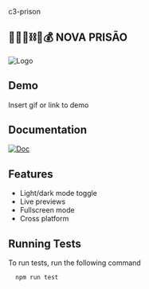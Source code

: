 c3-prison

## 👮🏼‍♂️⛓️👤💰 **NOVA PRISÃO**  

![Logo](https://user-images.githubusercontent.com/56651394/142656713-5581f35e-7f17-4e4c-b055-8666238b2c87.png)


## Demo

Insert gif or link to demo


## Documentation

[![Doc](https://user-images.githubusercontent.com/56651394/142657392-54617791-186d-40c8-a483-8e68c41bd66e.png)](https://docs.google.com/document/d/1prmwaeG2k5wQKCxn3aZ5VWcIjO28fEpWvTshytBFgnM/edit?usp=sharing)




## Features

- Light/dark mode toggle
- Live previews
- Fullscreen mode
- Cross platform


## Running Tests

To run tests, run the following command

```bash
  npm run test
```
